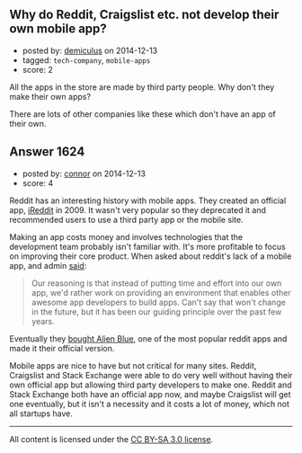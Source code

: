 ## Why do Reddit, Craigslist etc. not develop their own mobile app?

- posted by: [demiculus](https://stackexchange.com/users/5264485/demiculus) on 2014-12-13
- tagged: `tech-company`, `mobile-apps`
- score: 2

All the apps in the store are made by third party people. Why don't they make their own apps? 

There are lots of other companies like these which don't have an app of their own.


## Answer 1624

- posted by: [connor](https://stackexchange.com/users/392995/connor) on 2014-12-13
- score: 4

<p>Reddit has an interesting history with mobile apps. They created an official app, <a href="http://www.redditblog.com/2009/01/i-read-it-on-ireddit-official-reddit.html" rel="nofollow">iReddit</a> in 2009. It wasn't very popular so they deprecated it and recommended users to use a third party app or the mobile site.</p>

<p>Making an app costs money and involves technologies that the development team probably isn't familiar with. It's more profitable to focus on improving their core product. When asked about reddit's lack of a mobile app, and admin <a href="http://www.reddit.com/r/explainlikeimfive/comments/1u9uqa/eli5_why_isnt_there_an_official_reddit_app/ceg6vv1" rel="nofollow">said</a>:</p>

<blockquote>
  <p>Our reasoning is that instead of putting time and effort into our own app, we'd rather work on providing an environment that enables other awesome app developers to build apps.
  Can't say that won't change in the future, but it has been our guiding principle over the past few years.</p>
</blockquote>

<p>Eventually they <a href="http://techcrunch.com/2014/10/15/reddit-acquires-alien-blue-the-most-popular-unofficial-reddit-app/" rel="nofollow">bought Alien Blue</a>, one of the most popular reddit apps and made it their official version.</p>

<p>Mobile apps are nice to have but not critical for many sites. Reddit, Craigslist and Stack Exchange were able to do very well without having their own official app but allowing third party developers to make one. Reddit and Stack Exchange both have an official app now, and maybe Craigslist will get one eventually, but it isn't a necessity and it costs a lot of money, which not all startups have.</p>




---

All content is licensed under the [CC BY-SA 3.0 license](https://creativecommons.org/licenses/by-sa/3.0/).
